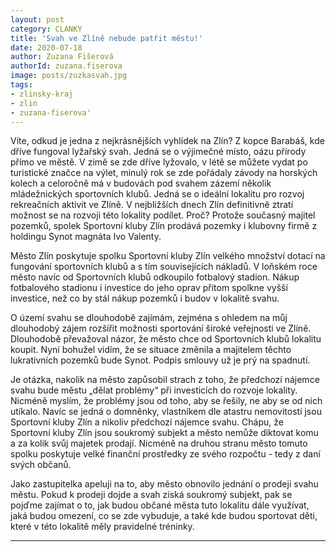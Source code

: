 ```yaml
---
layout: post
category: CLANKY
title: 'Svah ve Zlíně nebude patřit městu!'
date: 2020-07-18
author: Zuzana Fišerová
authorId: zuzana.fiserova
image: posts/zuzkasvah.jpg
tags: 
- zlinsky-kraj
- zlin
- zuzana-fiserova'
---
```


Víte, odkud je jedna z nejkrásnějších vyhlídek na Zlín? Z kopce Barabáš, kde dříve fungoval lyžařský svah. Jedná se o výjimečné místo, oázu přírody přímo ve městě. V zimě se zde dříve lyžovalo, v létě se můžete vydat po turistické značce na výlet, minulý rok se zde pořádaly závody na horských kolech a celoročně má v budovách pod svahem zázemí několik mládežnických sportovních klubů. Jedná se o ideální lokalitu pro rozvoj rekreačních aktivit ve Zlíně. V nejbližších dnech Zlín definitivně ztratí možnost se na rozvoji této lokality podílet. Proč? Protože současný majitel pozemků, spolek Sportovní kluby Zlín prodává pozemky i klubovny firmě z holdingu Synot magnáta Ivo Valenty. 

Město Zlín poskytuje spolku Sportovní kluby Zlín velkého množství dotací na fungování sportovních klubů a s tím souvisejících nákladů. V loňském roce město navíc od Sportovních klubů odkoupilo fotbalový stadion. Nákup fotbalového stadionu i investice do jeho oprav přitom spolkne vyšší investice,  než  co by stál nákup pozemků i budov v lokalitě svahu. 

O území svahu se dlouhodobě zajímám, zejména s ohledem na můj dlouhodobý zájem rozšířit možnosti sportování široké veřejnosti ve Zlíně. Dlouhodobě převažoval názor, že město chce od Sportovních klubů lokalitu koupit. Nyní bohužel vidím, že se situace změnila a majitelem těchto lukrativních pozemků bude Synot. Podpis smlouvy už je prý na spadnutí. 

Je otázka, nakolik na město zapůsobil strach z toho, že předchozí nájemce svahu bude městu „dělat problémy“ při investicích do rozvoje lokality. Nicméně myslím, že problémy jsou od toho, aby se řešily, ne aby se od nich utíkalo. Navíc se jedná o domněnky, vlastníkem dle atastru nemovitostí jsou Sportovní kluby Zlín a nikoliv předchozí nájemce svahu.  Chápu, že Sportovní kluby Zlín jsou soukromý subjekt a město nemůže diktovat komu a za kolik svůj majetek prodají. Nicméně na druhou stranu město tomuto spolku poskytuje velké finanční prostředky ze svého rozpočtu - tedy z daní svých občanů.

Jako zastupitelka apeluji na to, aby město obnovilo jednání o prodeji svahu městu. Pokud k prodeji dojde a svah získá soukromý subjekt, pak se pojďme zajímat o to, jak budou občané města tuto lokalitu dále využívat, jaká budou omezení, co se zde vybuduje, a také kde budou sportovat děti, které v této lokalitě měly pravidelné tréninky. 

---
